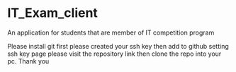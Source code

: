 # IT_Exam_client
An application for students that are member of IT competition program


Please install git first
please created your ssh key then add to github setting ssh key page
please visit the repository link then clone the repo into your pc.
Thank you
